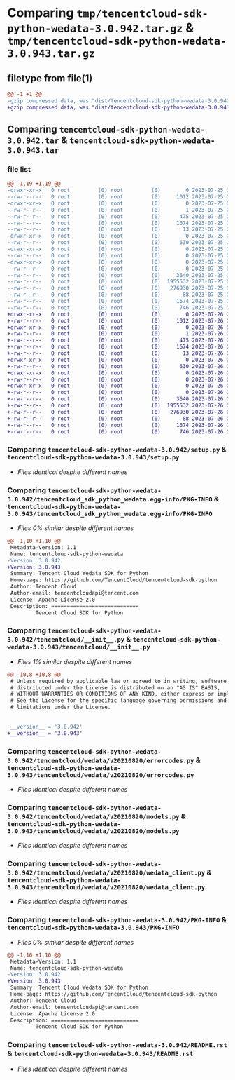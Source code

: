 # Comparing `tmp/tencentcloud-sdk-python-wedata-3.0.942.tar.gz` & `tmp/tencentcloud-sdk-python-wedata-3.0.943.tar.gz`

## filetype from file(1)

```diff
@@ -1 +1 @@
-gzip compressed data, was "dist/tencentcloud-sdk-python-wedata-3.0.942.tar", last modified: Tue Jul 25 04:30:08 2023, max compression
+gzip compressed data, was "dist/tencentcloud-sdk-python-wedata-3.0.943.tar", last modified: Wed Jul 26 00:48:39 2023, max compression
```

## Comparing `tencentcloud-sdk-python-wedata-3.0.942.tar` & `tencentcloud-sdk-python-wedata-3.0.943.tar`

### file list

```diff
@@ -1,19 +1,19 @@
-drwxr-xr-x   0 root         (0) root         (0)        0 2023-07-25 04:30:08.000000 tencentcloud-sdk-python-wedata-3.0.942/
--rw-r--r--   0 root         (0) root         (0)     1012 2023-07-25 04:30:08.000000 tencentcloud-sdk-python-wedata-3.0.942/setup.py
-drwxr-xr-x   0 root         (0) root         (0)        0 2023-07-25 04:30:08.000000 tencentcloud-sdk-python-wedata-3.0.942/tencentcloud_sdk_python_wedata.egg-info/
--rw-r--r--   0 root         (0) root         (0)        1 2023-07-25 04:30:08.000000 tencentcloud-sdk-python-wedata-3.0.942/tencentcloud_sdk_python_wedata.egg-info/dependency_links.txt
--rw-r--r--   0 root         (0) root         (0)      475 2023-07-25 04:30:08.000000 tencentcloud-sdk-python-wedata-3.0.942/tencentcloud_sdk_python_wedata.egg-info/SOURCES.txt
--rw-r--r--   0 root         (0) root         (0)     1674 2023-07-25 04:30:08.000000 tencentcloud-sdk-python-wedata-3.0.942/tencentcloud_sdk_python_wedata.egg-info/PKG-INFO
--rw-r--r--   0 root         (0) root         (0)       13 2023-07-25 04:30:08.000000 tencentcloud-sdk-python-wedata-3.0.942/tencentcloud_sdk_python_wedata.egg-info/top_level.txt
-drwxr-xr-x   0 root         (0) root         (0)        0 2023-07-25 04:30:08.000000 tencentcloud-sdk-python-wedata-3.0.942/tencentcloud/
--rw-r--r--   0 root         (0) root         (0)      630 2023-07-25 04:30:08.000000 tencentcloud-sdk-python-wedata-3.0.942/tencentcloud/__init__.py
-drwxr-xr-x   0 root         (0) root         (0)        0 2023-07-25 04:30:08.000000 tencentcloud-sdk-python-wedata-3.0.942/tencentcloud/wedata/
--rw-r--r--   0 root         (0) root         (0)        0 2023-07-25 04:30:08.000000 tencentcloud-sdk-python-wedata-3.0.942/tencentcloud/wedata/__init__.py
-drwxr-xr-x   0 root         (0) root         (0)        0 2023-07-25 04:30:08.000000 tencentcloud-sdk-python-wedata-3.0.942/tencentcloud/wedata/v20210820/
--rw-r--r--   0 root         (0) root         (0)        0 2023-07-25 04:30:08.000000 tencentcloud-sdk-python-wedata-3.0.942/tencentcloud/wedata/v20210820/__init__.py
--rw-r--r--   0 root         (0) root         (0)     3640 2023-07-25 04:30:08.000000 tencentcloud-sdk-python-wedata-3.0.942/tencentcloud/wedata/v20210820/errorcodes.py
--rw-r--r--   0 root         (0) root         (0)  1955532 2023-07-25 04:30:08.000000 tencentcloud-sdk-python-wedata-3.0.942/tencentcloud/wedata/v20210820/models.py
--rw-r--r--   0 root         (0) root         (0)   276930 2023-07-25 04:30:08.000000 tencentcloud-sdk-python-wedata-3.0.942/tencentcloud/wedata/v20210820/wedata_client.py
--rw-r--r--   0 root         (0) root         (0)       88 2023-07-25 04:30:08.000000 tencentcloud-sdk-python-wedata-3.0.942/setup.cfg
--rw-r--r--   0 root         (0) root         (0)     1674 2023-07-25 04:30:08.000000 tencentcloud-sdk-python-wedata-3.0.942/PKG-INFO
--rw-r--r--   0 root         (0) root         (0)      746 2023-07-25 04:30:08.000000 tencentcloud-sdk-python-wedata-3.0.942/README.rst
+drwxr-xr-x   0 root         (0) root         (0)        0 2023-07-26 00:48:39.000000 tencentcloud-sdk-python-wedata-3.0.943/
+-rw-r--r--   0 root         (0) root         (0)     1012 2023-07-26 00:48:39.000000 tencentcloud-sdk-python-wedata-3.0.943/setup.py
+drwxr-xr-x   0 root         (0) root         (0)        0 2023-07-26 00:48:39.000000 tencentcloud-sdk-python-wedata-3.0.943/tencentcloud_sdk_python_wedata.egg-info/
+-rw-r--r--   0 root         (0) root         (0)        1 2023-07-26 00:48:39.000000 tencentcloud-sdk-python-wedata-3.0.943/tencentcloud_sdk_python_wedata.egg-info/dependency_links.txt
+-rw-r--r--   0 root         (0) root         (0)      475 2023-07-26 00:48:39.000000 tencentcloud-sdk-python-wedata-3.0.943/tencentcloud_sdk_python_wedata.egg-info/SOURCES.txt
+-rw-r--r--   0 root         (0) root         (0)     1674 2023-07-26 00:48:39.000000 tencentcloud-sdk-python-wedata-3.0.943/tencentcloud_sdk_python_wedata.egg-info/PKG-INFO
+-rw-r--r--   0 root         (0) root         (0)       13 2023-07-26 00:48:39.000000 tencentcloud-sdk-python-wedata-3.0.943/tencentcloud_sdk_python_wedata.egg-info/top_level.txt
+drwxr-xr-x   0 root         (0) root         (0)        0 2023-07-26 00:48:39.000000 tencentcloud-sdk-python-wedata-3.0.943/tencentcloud/
+-rw-r--r--   0 root         (0) root         (0)      630 2023-07-26 00:48:39.000000 tencentcloud-sdk-python-wedata-3.0.943/tencentcloud/__init__.py
+drwxr-xr-x   0 root         (0) root         (0)        0 2023-07-26 00:48:39.000000 tencentcloud-sdk-python-wedata-3.0.943/tencentcloud/wedata/
+-rw-r--r--   0 root         (0) root         (0)        0 2023-07-26 00:48:39.000000 tencentcloud-sdk-python-wedata-3.0.943/tencentcloud/wedata/__init__.py
+drwxr-xr-x   0 root         (0) root         (0)        0 2023-07-26 00:48:39.000000 tencentcloud-sdk-python-wedata-3.0.943/tencentcloud/wedata/v20210820/
+-rw-r--r--   0 root         (0) root         (0)        0 2023-07-26 00:48:39.000000 tencentcloud-sdk-python-wedata-3.0.943/tencentcloud/wedata/v20210820/__init__.py
+-rw-r--r--   0 root         (0) root         (0)     3640 2023-07-26 00:48:39.000000 tencentcloud-sdk-python-wedata-3.0.943/tencentcloud/wedata/v20210820/errorcodes.py
+-rw-r--r--   0 root         (0) root         (0)  1955532 2023-07-26 00:48:39.000000 tencentcloud-sdk-python-wedata-3.0.943/tencentcloud/wedata/v20210820/models.py
+-rw-r--r--   0 root         (0) root         (0)   276930 2023-07-26 00:48:39.000000 tencentcloud-sdk-python-wedata-3.0.943/tencentcloud/wedata/v20210820/wedata_client.py
+-rw-r--r--   0 root         (0) root         (0)       88 2023-07-26 00:48:39.000000 tencentcloud-sdk-python-wedata-3.0.943/setup.cfg
+-rw-r--r--   0 root         (0) root         (0)     1674 2023-07-26 00:48:39.000000 tencentcloud-sdk-python-wedata-3.0.943/PKG-INFO
+-rw-r--r--   0 root         (0) root         (0)      746 2023-07-26 00:48:39.000000 tencentcloud-sdk-python-wedata-3.0.943/README.rst
```

### Comparing `tencentcloud-sdk-python-wedata-3.0.942/setup.py` & `tencentcloud-sdk-python-wedata-3.0.943/setup.py`

 * *Files identical despite different names*

### Comparing `tencentcloud-sdk-python-wedata-3.0.942/tencentcloud_sdk_python_wedata.egg-info/PKG-INFO` & `tencentcloud-sdk-python-wedata-3.0.943/tencentcloud_sdk_python_wedata.egg-info/PKG-INFO`

 * *Files 0% similar despite different names*

```diff
@@ -1,10 +1,10 @@
 Metadata-Version: 1.1
 Name: tencentcloud-sdk-python-wedata
-Version: 3.0.942
+Version: 3.0.943
 Summary: Tencent Cloud Wedata SDK for Python
 Home-page: https://github.com/TencentCloud/tencentcloud-sdk-python
 Author: Tencent Cloud
 Author-email: tencentcloudapi@tencent.com
 License: Apache License 2.0
 Description: ============================
         Tencent Cloud SDK for Python
```

### Comparing `tencentcloud-sdk-python-wedata-3.0.942/tencentcloud/__init__.py` & `tencentcloud-sdk-python-wedata-3.0.943/tencentcloud/__init__.py`

 * *Files 1% similar despite different names*

```diff
@@ -10,8 +10,8 @@
 # Unless required by applicable law or agreed to in writing, software
 # distributed under the License is distributed on an "AS IS" BASIS,
 # WITHOUT WARRANTIES OR CONDITIONS OF ANY KIND, either express or implied.
 # See the License for the specific language governing permissions and
 # limitations under the License.
 
 
-__version__ = '3.0.942'
+__version__ = '3.0.943'
```

### Comparing `tencentcloud-sdk-python-wedata-3.0.942/tencentcloud/wedata/v20210820/errorcodes.py` & `tencentcloud-sdk-python-wedata-3.0.943/tencentcloud/wedata/v20210820/errorcodes.py`

 * *Files identical despite different names*

### Comparing `tencentcloud-sdk-python-wedata-3.0.942/tencentcloud/wedata/v20210820/models.py` & `tencentcloud-sdk-python-wedata-3.0.943/tencentcloud/wedata/v20210820/models.py`

 * *Files identical despite different names*

### Comparing `tencentcloud-sdk-python-wedata-3.0.942/tencentcloud/wedata/v20210820/wedata_client.py` & `tencentcloud-sdk-python-wedata-3.0.943/tencentcloud/wedata/v20210820/wedata_client.py`

 * *Files identical despite different names*

### Comparing `tencentcloud-sdk-python-wedata-3.0.942/PKG-INFO` & `tencentcloud-sdk-python-wedata-3.0.943/PKG-INFO`

 * *Files 0% similar despite different names*

```diff
@@ -1,10 +1,10 @@
 Metadata-Version: 1.1
 Name: tencentcloud-sdk-python-wedata
-Version: 3.0.942
+Version: 3.0.943
 Summary: Tencent Cloud Wedata SDK for Python
 Home-page: https://github.com/TencentCloud/tencentcloud-sdk-python
 Author: Tencent Cloud
 Author-email: tencentcloudapi@tencent.com
 License: Apache License 2.0
 Description: ============================
         Tencent Cloud SDK for Python
```

### Comparing `tencentcloud-sdk-python-wedata-3.0.942/README.rst` & `tencentcloud-sdk-python-wedata-3.0.943/README.rst`

 * *Files identical despite different names*

